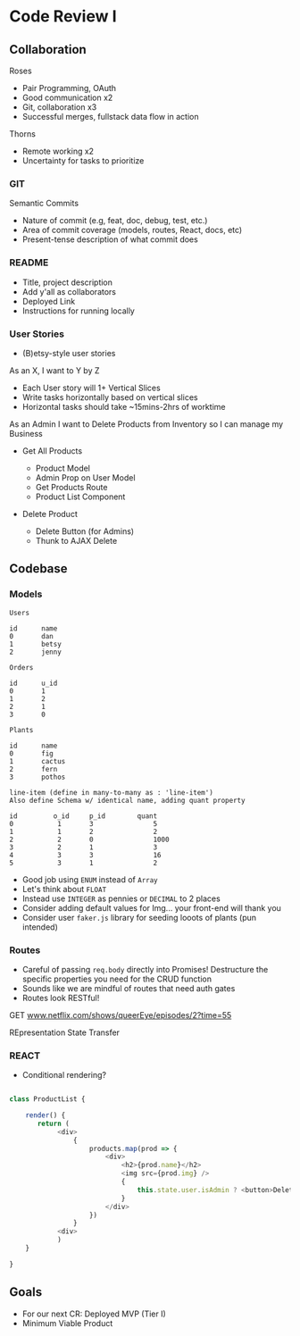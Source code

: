# Code Review I

## Collaboration

Roses

* Pair Programming, OAuth
* Good communication x2
* Git, collaboration x3
* Successful merges, fullstack data flow in action

Thorns

* Remote working x2
* Uncertainty for tasks to prioritize

### GIT

Semantic Commits

* Nature of commit (e.g, feat, doc, debug, test, etc.)
* Area of commit coverage (models, routes, React, docs, etc)
* Present-tense description of what commit does

### README

* Title, project description
* Add y'all as collaborators
* Deployed Link
* Instructions for running locally

### User Stories

* (B)etsy-style user stories

As an X, I want to Y by Z
* Each User story will 1+ Vertical Slices
* Write tasks horizontally based on vertical slices
* Horizontal tasks should take ~15mins-2hrs of worktime

As an Admin I want to Delete Products from Inventory so I can manage my Business

* Get All Products
    - Product Model
    - Admin Prop on User Model
    - Get Products Route
    - Product List Component

* Delete Product
    - Delete Button (for Admins)
    - Thunk to AJAX Delete


## Codebase

### Models

````
Users

id      name
0       dan
1       betsy
2       jenny

Orders

id      u_id
0       1 
1       2
2       1
3       0

Plants

id      name
0       fig
1       cactus
2       fern
3       pothos

line-item (define in many-to-many as : 'line-item')
Also define Schema w/ identical name, adding quant property

id         o_id     p_id        quant
0           1       3               5
1           1       2               2
2           2       0               1000
3           2       1               3
4           3       3               16
5           3       1               2

````

* Good job using `ENUM` instead of `Array`
* Let's think about `FLOAT`
* Instead use `INTEGER` as pennies or `DECIMAL` to 2 places
* Consider adding default values for Img... your front-end will thank you
* Consider user `faker.js` library for seeding looots of plants (pun intended)

### Routes

* Careful of passing `req.body` directly into Promises! Destructure the specific properties you need for the CRUD function
* Sounds like we are mindful of routes that need auth gates
* Routes look RESTful!


GET www.netflix.com/shows/queerEye/episodes/2?time=55

REpresentation
State
Transfer

### REACT

* Conditional rendering?
``` javascript

class ProductList {

    render() {
       return (
            <div>
                {
                    products.map(prod => {
                        <div>
                            <h2>{prod.name}</h2>
                            <img src={prod.img} />
                            {
                                this.state.user.isAdmin ? <button>Delete </button> : null
                            }
                        </div>
                    })
                }
            <div>
            )
    }

}
```
## Goals

* For our next CR: Deployed MVP (Tier I)
* Minimum Viable Product